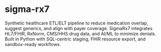 # sigma-rx7
Synthetic healthcare ETL/ELT pipeline to reduce medication overlap, suggest generics, and align with payer coverage. SigmaRx7 integrates HL7/FHIR, RxNorm, CMS/HHS drug data, and AI/ML to minimize denials. Built in Python with SQL-centric staging, FHIR resource export, and sandbox-ready workflows.
